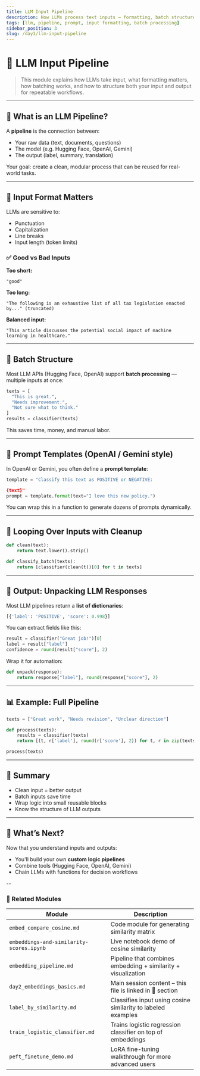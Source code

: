 ```yaml
---
title: LLM Input Pipeline
description: How LLMs process text inputs — formatting, batch structure, prompt setup, and output unpacking
tags: [llm, pipeline, prompt, input formatting, batch processing]
sidebar_position: 3
slug: /day1/llm-input-pipeline
---
```


# 🧮 LLM Input Pipeline

> This module explains how LLMs take input, what formatting matters, how batching works, and how to structure both your input and output for repeatable workflows.

---

## 🎯 What is an LLM Pipeline?

A **pipeline** is the connection between:
- Your raw data (text, documents, questions)
- The model (e.g. Hugging Face, OpenAI, Gemini)
- The output (label, summary, translation)

Your goal: create a clean, modular process that can be reused for real-world tasks.

---

## 🔣 Input Format Matters

LLMs are sensitive to:
- Punctuation
- Capitalization
- Line breaks
- Input length (token limits)

### ✅ Good vs Bad Inputs

**Too short:**
```
"good"
```

**Too long:**
```
"The following is an exhaustive list of all tax legislation enacted by..." (truncated)
```

**Balanced input:**
```
"This article discusses the potential social impact of machine learning in healthcare."
```

---

## 🧺 Batch Structure

Most LLM APIs (Hugging Face, OpenAI) support **batch processing** — multiple inputs at once:

```python
texts = [
  "This is great.",
  "Needs improvement.",
  "Not sure what to think."
]
results = classifier(texts)
```

This saves time, money, and manual labor.

---

## 🧱 Prompt Templates (OpenAI / Gemini style)

In OpenAI or Gemini, you often define a **prompt template**:

```python
template = "Classify this text as POSITIVE or NEGATIVE:

{text}"
prompt = template.format(text="I love this new policy.")
```

You can wrap this in a function to generate dozens of prompts dynamically.

---

## 🔁 Looping Over Inputs with Cleanup

```python
def clean(text):
    return text.lower().strip()

def classify_batch(texts):
    return [classifier(clean(t))[0] for t in texts]
```

---

## 🧾 Output: Unpacking LLM Responses

Most LLM pipelines return a **list of dictionaries**:

```python
[{'label': 'POSITIVE', 'score': 0.998}]
```

You can extract fields like this:

```python
result = classifier("Great job!")[0]
label = result["label"]
confidence = round(result["score"], 2)
```

Wrap it for automation:

```python
def unpack(response):
    return response["label"], round(response["score"], 2)
```

---

## 📊 Example: Full Pipeline

```python
texts = ["Great work", "Needs revision", "Unclear direction"]

def process(texts):
    results = classifier(texts)
    return [(t, r['label'], round(r['score'], 2)) for t, r in zip(texts, results)]

process(texts)
```

---

## 🧠 Summary

- Clean input = better output
- Batch inputs save time
- Wrap logic into small reusable blocks
- Know the structure of LLM outputs

---

## 🔗 What’s Next?

Now that you understand inputs and outputs:
- You'll build your own **custom logic pipelines**
- Combine tools (Hugging Face, OpenAI, Gemini)
- Chain LLMs with functions for decision workflows


--

### 🔗 Related Modules

| Module                                   | Description                                                   |
| ---------------------------------------- | ------------------------------------------------------------- |
| `embed_compare_cosine.md`                | Code module for generating similarity matrix                  |
| `embeddings-and-similarity-scores.ipynb` | Live notebook demo of cosine similarity                       |
| `embedding_pipeline.md`                  | Pipeline that combines embedding + similarity + visualization |
| `day2_embeddings_basics.md`              | Main session content – this file is linked in 📐 section      |
| `label_by_similarity.md`                 | Classifies input using cosine similarity to labeled examples  |
| `train_logistic_classifier.md`           | Trains logistic regression classifier on top of embeddings    |
| `peft_finetune_demo.md`                  | LoRA fine-tuning walkthrough for more advanced users          |
